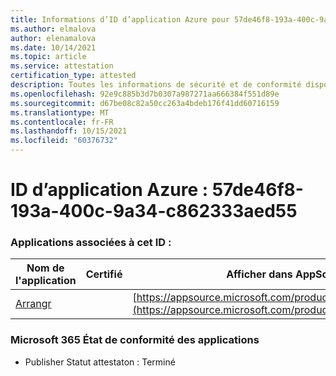 ```yaml
---
title: Informations d’ID d’application Azure pour 57de46f8-193a-400c-9a34-c862333aed55
ms.author: elmalova
author: elenamalova
ms.date: 10/14/2021
ms.topic: article
ms.service: attestation
certification_type: attested
description: Toutes les informations de sécurité et de conformité disponibles pour 57de46f8-193a-400c-9a34-c862333aed55.
ms.openlocfilehash: 92e9c885b3d7b0307a987271aa666384f551d89e
ms.sourcegitcommit: d67be08c82a50cc263a4bdeb176f41dd60716159
ms.translationtype: MT
ms.contentlocale: fr-FR
ms.lasthandoff: 10/15/2021
ms.locfileid: "60376732"
---
```

# <a name="azure-app-id-57de46f8-193a-400c-9a34-c862333aed55"></a>ID d’application Azure : 57de46f8-193a-400c-9a34-c862333aed55


### <a name="apps-associated-with-this-id"></a>Applications associées à cet ID :
| **Nom de l'application** | **Certifié** | **Afficher dans AppSource** |
|--------------|---------------|-----------------------|
| [Arrangr](https://docs.microsoft.com/microsoft-365-app-certification/forward/WA200002975) |  | [https://appsource.microsoft.com/product/office/WA200002975](https://appsource.microsoft.com/product/office/WA200002975) |

### <a name="microsoft-365-app-compliance-status"></a>Microsoft 365 État de conformité des applications
- Publisher Statut attestaton : Terminé
